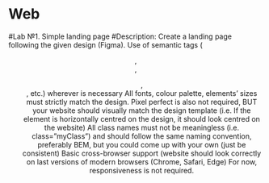 # Web

#Lab №1. Simple landing page
#Description: Create a landing page following the given design (Figma).
Use of semantic tags (<header>, <nav>, <ul>, <footer>, etc.) wherever is necessary
All fonts, colour palette, elements’ sizes must strictly match the design.
Pixel perfect is also not required, BUT your website should visually match the design template (i.e. If the element is horizontally centred on the design, it should look centred on the website)
All class names must not be meaningless (i.e. class=”myClass”) and should follow the same naming convention, preferably BEM, but you could come up with your own (just be consistent)
Basic cross-browser support (website should look correctly on last versions of modern browsers (Chrome, Safari, Edge)
For now, responsiveness is not required.
